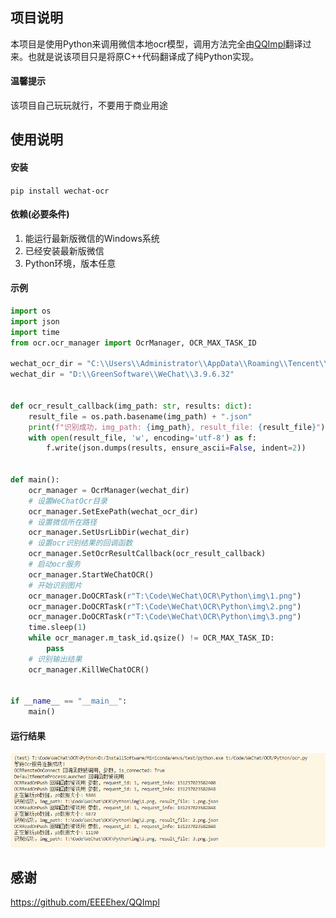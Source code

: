 ## 项目说明
本项目是使用Python来调用微信本地ocr模型，调用方法完全由[QQImpl](https://github.com/EEEEhex/QQImpl)翻译过来。也就是说该项目只是将原C++代码翻译成了纯Python实现。

#### 温馨提示

该项目自己玩玩就行，不要用于商业用途

## 使用说明

#### 安装
`pip install wechat-ocr`

#### 依赖(必要条件)

1. 能运行最新版微信的Windows系统
2. 已经安装最新版微信
3. Python环境，版本任意

#### 示例

```python
import os
import json
import time
from ocr.ocr_manager import OcrManager, OCR_MAX_TASK_ID

wechat_ocr_dir = "C:\\Users\\Administrator\\AppData\\Roaming\\Tencent\\WeChat\\XPlugin\\Plugins\\WeChatOCR\\7057\\extracted\\WeChatOCR.exe"
wechat_dir = "D:\\GreenSoftware\\WeChat\\3.9.6.32"


def ocr_result_callback(img_path: str, results: dict):
    result_file = os.path.basename(img_path) + ".json"
    print(f"识别成功，img_path: {img_path}, result_file: {result_file}")
    with open(result_file, 'w', encoding='utf-8') as f:
        f.write(json.dumps(results, ensure_ascii=False, indent=2))


def main():
    ocr_manager = OcrManager(wechat_dir)
    # 设置WeChatOcr目录
    ocr_manager.SetExePath(wechat_ocr_dir)
    # 设置微信所在路径
    ocr_manager.SetUsrLibDir(wechat_dir)
    # 设置ocr识别结果的回调函数
    ocr_manager.SetOcrResultCallback(ocr_result_callback)
    # 启动ocr服务
    ocr_manager.StartWeChatOCR()
    # 开始识别图片
    ocr_manager.DoOCRTask(r"T:\Code\WeChat\OCR\Python\img\1.png")
    ocr_manager.DoOCRTask(r"T:\Code\WeChat\OCR\Python\img\2.png")
    ocr_manager.DoOCRTask(r"T:\Code\WeChat\OCR\Python\img\3.png")
    time.sleep(1)
    while ocr_manager.m_task_id.qsize() != OCR_MAX_TASK_ID:
        pass
    # 识别输出结果
    ocr_manager.KillWeChatOCR()


if __name__ == "__main__":
    main()
```

#### 运行结果

![result](./result.png)

## 感谢

https://github.com/EEEEhex/QQImpl